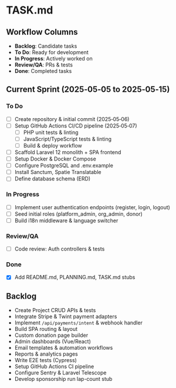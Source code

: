 # TASK.md

## Workflow Columns
- **Backlog**: Candidate tasks
- **To Do**: Ready for development
- **In Progress**: Actively worked on
- **Review/QA**: PRs & tests
- **Done**: Completed tasks

## Current Sprint (2025‑05‑05 to 2025‑05‑15)
### To Do
- [ ] Create repository & initial commit (2025‑05‑06)
- [ ] Setup GitHub Actions CI/CD pipeline (2025‑05‑07)
  - [ ] PHP unit tests & linting
  - [ ] JavaScript/TypeScript tests & linting
  - [ ] Build & deploy workflow
- [ ] Scaffold Laravel 12 monolith + SPA frontend
- [ ] Setup Docker & Docker Compose
- [ ] Configure PostgreSQL and .env.example
- [ ] Install Sanctum, Spatie Translatable
- [ ] Define database schema (ERD)

### In Progress
- [ ] Implement user authentication endpoints (register, login, logout)
- [ ] Seed initial roles (platform_admin, org_admin, donor)
- [ ] Build i18n middleware & language switcher

### Review/QA
- [ ] Code review: Auth controllers & tests

### Done
- [x] Add README.md, PLANNING.md, TASK.md stubs

## Backlog
- Create Project CRUD APIs & tests
- Integrate Stripe & Twint payment adapters
- Implement `/api/payments/intent` & webhook handler
- Build SPA routing & layout
- Custom donation page builder
- Admin dashboards (Vue/React)
- Email templates & automation workflows
- Reports & analytics pages
- Write E2E tests (Cypress)
- Setup GitHub Actions CI pipeline
- Configure Sentry & Laravel Telescope
- Develop sponsorship run lap-count stub